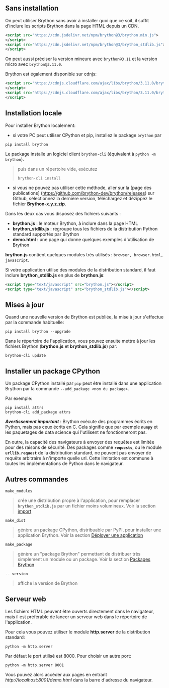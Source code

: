 Sans installation
-----------------
On peut utiliser Brython sans avoir à installer quoi que ce soit, il suffit
d'inclure les scripts Brython dans la page HTML depuis un CDN.

```xml
<script src="https://cdn.jsdelivr.net/npm/brython@3/brython.min.js">
</script>
<script src="https://cdn.jsdelivr.net/npm/brython@3/brython_stdlib.js">
</script>
```

On peut aussi préciser la version mineure avec `brython@3.11` et la version
micro avec `brython@3.11.0`.

Brython est également disponible sur cdnjs:

```xml
<script src="https://cdnjs.cloudflare.com/ajax/libs/brython/3.11.0/brython.min.js">
</script>
<script src="https://cdnjs.cloudflare.com/ajax/libs/brython/3.11.0/brython_stdlib.min.js">
</script>
```

Installation locale
-------------------

Pour installer Brython localement:

- si votre PC peut utiliser CPython et pip, installez le package `brython` par
```console
pip install brython
```

Le package installe un logiciel client `brython-cli` (équivalent à `python -m brython`).

> puis dans un répertoire vide, exécutez
>```console
>brython-cli install
>```

- si vous ne pouvez pas utiliser cette méthode, aller sur la [page des publications]
(https://github.com/brython-dev/brython/releases) sur Github, sélectionnez la
 dernière version, téléchargez et dézippez le fichier __Brython-x.y.z.zip__.

Dans les deux cas vous disposez des fichiers suivants :

- __brython.js__ : le moteur Brython, à inclure dans la page HTML
- __brython_stdlib.js__ : regroupe tous les fichiers de la distribution Python
  standard supportés par Brython
- __demo.html__ : une page qui donne quelques exemples d'utilisation de Brython

__brython.js__ contient quelques modules très utilisés : `browser, browser.html, `
`javascript`.

Si votre application utilise des modules de la distribution standard, il faut
inclure __brython_stdlib.js__ en plus de __brython.js__:

```xml
<script type="text/javascript" src="brython.js"></script>
<script type="text/javascript" src="brython_stdlib.js"></script>
```

Mises à jour
------------
Quand une nouvelle version de Brython est publiée, la mise à jour s'effectue
par la commande habituelle:

```console
pip install brython --upgrade
```

Dans le répertoire de l'application, vous pouvez ensuite mettre à jour les
fichiers Brython (__brython.js__ et __brython_stdlib.js__) par:

```console
brython-cli update
```

Installer un package CPython
----------------------------
Un package CPython installé par `pip` peut être installé dans une application
Brython par la commande `--add_package <nom du package>`.

Par exemple:
```console
pip install attrs
brython-cli add_package attrs
```

_**Avertissement important**_ : Brython exécute des programmes écrits en
Python, mais pas ceux écrits en C. Cela signifie que par exemple __`numpy`__
et les paquetages de data science qui l'utilisent ne fonctionneront pas.

En outre, la capacité des navigateurs à envoyer des requêtes est limitée
pour des raisons de sécurité. Des packages comme __`requests`__, ou le
module __`urllib.request`__ de la distribution standard, ne peuvent pas
envoyer de requête arbitraire à n'importe quelle url. Cette limitation est
commune à toutes les implémentations de Python dans le navigateur.

Autres commandes
----------------

`make_modules`

> crée une distribution propre à l'application, pour remplacer
> __`brython_stdlib.js`__ par un fichier moins volumineux. Voir la section
> [import](import.html)

`make_dist`

> génère un package CPython, distribuable par PyPI, pour installer une
> application Brython. Voir la section [Déployer une application](deploy.html)

`make_package`

> génère un "package Brython" permettant de distribuer très simplement un
> module ou un package. Voir la section [Packages Brython](brython-packages.html)

`-- version`

> affiche la version de Brython

Serveur web
-----------
Les fichiers HTML peuvent être ouverts directement dans le navigateur, mais il
est préférable de lancer un serveur web dans le répertoire de l'application.

Pour cela vous pouvez utiliser le module **http.server** de la distribution
standard:

```console
python -m http.server
```

Par défaut le port utilisé est 8000. Pour choisir un autre port:

```console
python -m http.server 8001
```

Vous pouvez alors accéder aux pages en entrant _http://localhost:8001/demo.html_
dans la barre d'adresse du navigateur.